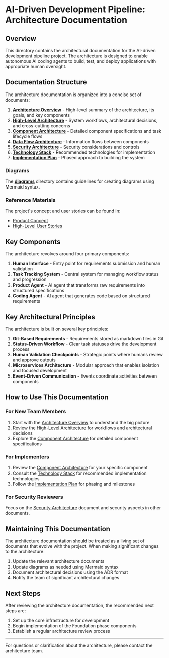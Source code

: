# AI-Driven Development Pipeline: Architecture Documentation

## Overview

This directory contains the architectural documentation for the AI-driven development pipeline project. The architecture is designed to enable autonomous AI coding agents to build, test, and deploy applications with appropriate human oversight.

## Documentation Structure

The architecture documentation is organized into a concise set of documents:

1. [**Architecture Overview**](architecture_overview.md) - High-level summary of the architecture, its goals, and key components
2. [**High-Level Architecture**](high_level_architecture.md) - System workflows, architectural decisions, and cross-cutting concerns
3. [**Component Architecture**](component_architecture.md) - Detailed component specifications and task lifecycle flows
4. [**Data Flow Architecture**](data_flow_architecture.md) - Information flows between components
5. [**Security Architecture**](security_architecture.md) - Security considerations and controls
6. [**Technology Stack**](technology_stack.md) - Recommended technologies for implementation
7. [**Implementation Plan**](implementation_plan.md) - Phased approach to building the system

### Diagrams

The [**diagrams**](diagrams/) directory contains guidelines for creating diagrams using Mermaid syntax.

### Reference Materials

The project's concept and user stories can be found in:

- [Product Concept](../product/concept.md)
- [High-Level User Stories](../product/high_level_user_stories.md)

## Key Components

The architecture revolves around four primary components:

1. **Human Interface** - Entry point for requirements submission and human validation
2. **Task Tracking System** - Central system for managing workflow status and progression
3. **Product Agent** - AI agent that transforms raw requirements into structured specifications
4. **Coding Agent** - AI agent that generates code based on structured requirements

## Key Architectural Principles

The architecture is built on several key principles:

1. **Git-Based Requirements** - Requirements stored as markdown files in Git
2. **Status-Driven Workflow** - Clear task statuses drive the development process
3. **Human Validation Checkpoints** - Strategic points where humans review and approve outputs
4. **Microservices Architecture** - Modular approach that enables isolation and focused development
5. **Event-Driven Communication** - Events coordinate activities between components

## How to Use This Documentation

### For New Team Members

1. Start with the [Architecture Overview](architecture_overview.md) to understand the big picture
2. Review the [High-Level Architecture](high_level_architecture.md) for workflows and architectural decisions
3. Explore the [Component Architecture](component_architecture.md) for detailed component specifications

### For Implementers

1. Review the [Component Architecture](component_architecture.md) for your specific component
2. Consult the [Technology Stack](technology_stack.md) for recommended implementation technologies
3. Follow the [Implementation Plan](implementation_plan.md) for phasing and milestones

### For Security Reviewers

Focus on the [Security Architecture](security_architecture.md) document and security aspects in other documents.

## Maintaining This Documentation

The architecture documentation should be treated as a living set of documents that evolve with the project. When making significant changes to the architecture:

1. Update the relevant architecture documents
2. Update diagrams as needed using Mermaid syntax
3. Document architectural decisions using the ADR format
4. Notify the team of significant architectural changes

## Next Steps

After reviewing the architecture documentation, the recommended next steps are:

1. Set up the core infrastructure for development
2. Begin implementation of the Foundation phase components
3. Establish a regular architecture review process

---

For questions or clarification about the architecture, please contact the architecture team. 